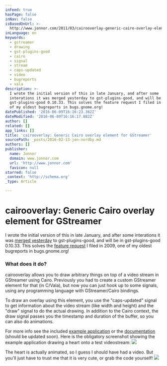 ```yaml
---
inFeed: true
hasPage: false
inNav: false
isBasedOnUrl: >-
  http://www.jonnor.com/2011/03/cairooverlay-generic-cairo-overlay-element-for-gstreamer/
inLanguage: en
keywords:
  - gstreamer
  - drawing
  - gst-plugins-good
  - cairo
  - signal
  - stream
  - caps-updated
  - video
  - bugreports
  - vala
description: >-
  I wrote the initial version of this in late January, and after some
  interations it was merged yesterday to gst-plugins-good, and will be in
  gst-plugins-good 0.10.33. This solves the feature request I filed in 2009, one
  of my oldest bugreports in bugs.gnome.org!
datePublished: '2016-06-09T16:16:23.362Z'
dateModified: '2016-06-09T16:16:17.882Z'
author: []
related: []
app_links: []
title: 'cairooverlay: Generic Cairo overlay element for GStreamer'
sourcePath: _posts/2016-02-13-jon-nordby.md
authors: []
publisher:
  name: Jonnor
  domain: www.jonnor.com
  url: 'http://www.jonnor.com'
  favicon: null
starred: false
_context: 'http://schema.org'
_type: Article

---
```

# cairooverlay: Generic Cairo overlay element for GStreamer

I wrote the initial version of this in late January, and after some interations it was [merged yesterday][0] to gst-plugins-good, and will be in gst-plugins-good 0.10.33\. This solves the [feature request][1] I filed in 2009, one of my oldest bugreports in bugs.gnome.org!

### What does it do?

cairooverlay allows you to draw arbitrary things on top of a video stream in GStreamer using Cairo. Previously you had to create a custom GStreamer element for that (in C/Vala), but now you can just hook up to some signals, using any programming language with GStreamer/Cairo bindings.

To draw an overlay using this element, you use the "caps-updated" signal to get information about the video stream (like width and height) and the "draw" signal to do the actual drawing. In addition to the Cairo context, the draw signal passes you the timestamp and duration of the buffer, so you can also do animations.

For more info see the included [example application][2] or the [documentation][3] (should be updated soon). Here is the obligatory screenshot showing the example application drawing a heart onto a test videostream:
[![](http://www.jonnor.com/wp/files/2011-03-03-192343_1280x800_scrot_cropped-300x295.png)][4]

The heart is actually animated, so I guess I should have had a video. But you'll just have to trust me that it is very cute, or grab the code yourself!
[![](http://www.jonnor.com/wp/wp-content/plugins/flattr/img/flattr-badge-large.png)][5]

[0]: http://cgit.freedesktop.org/gstreamer/gst-plugins-good/commit/?id=32dff9df75942c51b3ecbd7ffa394ef755881d50
[1]: https://bugzilla.gnome.org/show_bug.cgi?id=595520
[2]: http://cgit.freedesktop.org/gstreamer/gst-plugins-good/tree/tests/examples/cairo/cairo_overlay.c
[3]: http://gstreamer.freedesktop.org/data/doc/gstreamer/head/gst-plugins-good-plugins/html/
[4]: http://www.jonnor.com/wp/files/2011-03-03-192343_1280x800_scrot_cropped.png
[5]: http://www.jonnor.com/wp/?flattrss_redirect&id=371&md5=0a98aab4c045419184024eab3c5d18c3